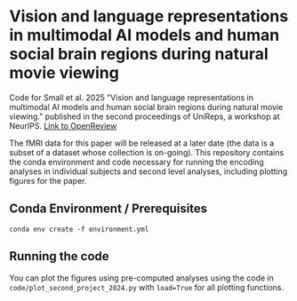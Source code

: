 # Vision and language representations in multimodal AI models and human social brain regions during natural movie viewing
 Code for Small et al. 2025 "Vision and language representations in multimodal AI models and human social brain regions during natural movie viewing." published in the second proceedings of UniReps, a workshop at NeurIPS. [Link to OpenReview](https://openreview.net/forum?id=pS1UjuYuJu#discussion)

The fMRI data for this paper will be released at a later date (the data is a subset of a dataset whose collection is on-going). This repository contains the conda environment and code necessary for running the encoding analyses in individual subjects and second level analyses, including plotting figures for the paper. 

## Conda Environment / Prerequisites
```conda env create -f environment.yml```

## Running the code
You can plot the figures using pre-computed analyses using the code in ```code/plot_second_project_2024.py``` with ```load=True``` for all plotting functions. 